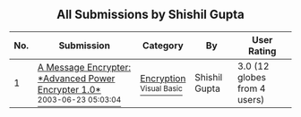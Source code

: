 ﻿<div align="center">

## All Submissions by Shishil Gupta

</div>

No.  | Submission | Category | By   | User Rating
---- | ---------- | -------- | ---- | -----------
1 | [A Message Encrypter: \*Advanced Power Encrypter 1\.0\*<br /><sup>2003-06-23 05:03:04</sup>](https://github.com/Planet-Source-Code/shishil-gupta-a-message-encrypter-advanced-power-encrypter-1-0__1-46377) | [Encryption<br /><sup>Visual Basic</sup>](../ByCategory/encryption__1-48.md) | Shishil Gupta | 3.0 (12 globes from 4 users)
